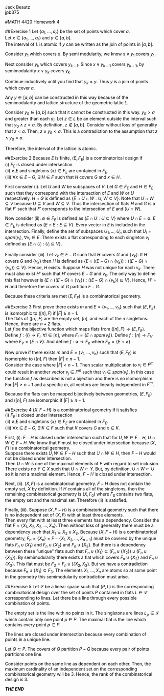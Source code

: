 <font color = "black">  

Jack Beautz  
jpb375  

#MATH 4420 Homework 4

##Exercise 1
Let $\{a_1,...,a_r\}$ be the set of points which cover $a$.  
Let $x\in \{a_1,...,a_r\}$ and $y\in [a,b]$.  
The interval of $L$ is atomic if $y$ can be written as the join of points in $[a,b]$.  

Consider $y_1$ which covers $a$. By semi modularity, we know $x\lor y_1$ covers $y_1$.  

Next consider $y_k$ which covers $y_{k-1}$. Since $x\lor y_{k-1}$ covers $y_{k-1}$, by semimodularity $x\lor y_k$ covers $y_k$.  

Continue inductively until you find that $y_k = y$. Thus $y$ is a join of points which cover $a$.  

Any $y\in [a,b]$ can be constructed in this way because of the semimodularity and lattice structure of the geometric lattic $L$.  


Consider $y_0\in [a,b]$ such that it cannot be constructed in this way. $y_0 > a$ and greater than each $a_i$. Let $z\in L$ be an element outside the interval such that $y_0\land z = a$. By definition, $z\not\in [a,b]$. Consider without loss of generality that $z<a$. Then, $z \land y_0 < a$. This is a contradiction to the assumption that $z\land y_0 = a$.  

Therefore, the interval of the lattice is atomic.  

##Exercise 2
Because $E$ is finite, $(E, F_E)$ is a combinatorical design if   
(i) $F_E$ is closed under intersection  
(ii) $\emptyset$,$E$ and singletons $\{x\}\in F_E$ are contained in $F_E$.  
(iii) $\forall x\in E-G$, $\exists ! H\in F$ such that $H$ covers $G$ and $x\in H$.  

First consider (i). Let $U$ and $W$ be subspaces of $V$. Let $G\in F_E$ and $H\in F_E$ such that they correspond with the intersection of $E$ and $W$ or $U$ respectively.  $H\cap G$ is defined as $\{E\cap U \cap W: U,W\subseteq V\}$. Note that $U\cap W\subseteq V$ because $U\subseteq V$ and $W\subseteq V$. Thus the intersection of flats $H$ and $G$ is a flat $F'$ such that $F'$ corresponds to the intersection of $E$ and $(U\cap W)$.  

Now consider (ii). $\emptyset\in F_E$ is defined as $\{E\cap U: U\subseteq V\}$ where $U\cap E = \emptyset$. $E\in F_E$ is defined as $\{E\cap E: E\subseteq V\}$. Every vector in $E$ is included in the intersection. Finally, define the set of subspaces $U_1,...,U_n$ such that $U_i = span(v_i)$, $\forall v_i\in E$. There exists a flat corresponding to each singleton $v_i$ defined as $\{E\cap U_i: U_i \subseteq V\}$.  

Finally consider (iii). Let $v_k\in E-G$ such that $H$ covers $G$ and $\{v_k\}$. If $H$ covers $G$ and $\{v_k\}$ then $H$ is defined as $\{E\cap ((E-G) \cap \{v_k\}):((E-G) \cap \{v_k\})\subseteq V\}$. Hence, $H$ exists. Suppose $H$ was not unique for each $v_k$. There must also exist $H'$ such that $H'$ covers $E-G$ and $v_k$. The only way to define this flat however is $\{E\cap ((E-G) \cap \{v_k\}):((E-G) \cap \{v_k\})\subseteq V\}$.  Hence, $H' = H$ and therefore the covers of $G$ partition $E-G$.  

Because these criteria are met $(E, F_E)$ is a combinatorical geometry.


##Exercise 3
First prove there exists $m$ and $E = \{v_1,...,v_n\}$ such that $(E,F_E)$ is isomorphic to $([n],F)$ if $|F|\geq n-1$.  
The flats of $([n],F)$ are the empty set, $[n]$, and each of the $n$ singletons. Hence, there are $n+2$ flats.  
Let $f$ be the bijective function which maps flats from $([n],F)\to (E,F_E)$.  
Define $f:\{i\}\to F_i$, $\forall i\in [n]$, where $F_i=\{E\cap span(v_i)\}$. Define $f:[n]\to F_V$ where $F_V=\{E\cap V\}$. And define $f:\emptyset\to F_\emptyset$ where $F_\emptyset = \{E\cap \emptyset\}$.  


Now prove if there exists $m$ and $E = \{v_1,...,v_n\}$ such that $(E,F_E)$ is isomorphic to $([n],F)$ then $|F|\geq n-1$.  
Consider the case where $|F|<n-1$. Then scalar multiplication to $v_i\in F^m$ could result in another vector $v_j\in F^m$ such that $v_j\in span(v_i)$. In this case the function $f$ as described is not a bijection and there is no isomorphism. For $|F|\geq n-1$ and a specific $m$, all vectors are linearly independent in $F^m$.  

Because the flats can be mapped bijectively between geometries, $(E,F_E)$ and $([n],F)$ are isomorphic if $|F|\geq n-1$.  


##Exercise 4
$(X, F-H)$ is a combinatorical geometry if it satisfies  
(i) $F_E$ is closed under intersection  
(ii) $\emptyset$,$E$ and singletons $\{x\}\in F_E$ are contained in $F_E$.  
(iii) $\forall x\in E-G$, $\exists ! K\in F$ such that $K$ covers $G$ and $x\in K$.  

First, (i). $F-H$ is closed under intersection such that for $U,W\in F-H$, $U\cap W\in F-H$. We know that $F$ must be closed under intersection because $(X,F)$ is a combinatorical geometry.  
Suppose there exists $U,W\in F-H$ such that $U\cap W\in H$, then $F-H$ would not be closed under intersection.  
Then $U\cap W$ is one of the maximal elements of $F$ with regard to set inclusion. There exists no $Y\in X$ such that $U\cap W\subset Y$. But, by definition, $U\cap W\subset U$ so it is not a maximal element. Hence, $F-H$ is closed under intersection.  

Next, (ii). $(X,F)$ is a combinatorical geometry. $F-H$ does not contain the empty set, $X$ by definition. If $H$ contains all of the singletons, then the remaining combinatorical geometry is $(X,F_0)$ where $F_0$ contains two flats, the empty set and the maximal set. Therefore (ii) is satisfied.  

Finally, (iii). Suppose $(X,F-H)$ is a combinatorical geometry such that there is no independent set of $(X,F)$ with at least three elements.  
Then every flat with at least three elements has a dependency.
Consider the flat $F = \{X_1,X_2, X_3, ..., X_n\}$. Then without loss of generality there must be a dependency such that $X_1\subseteq X_2\cup X_3$. Because $(X,F-H)$ is a combinatorical geometry, $F_n = \{X_n\} = F - \{X_1,X_2, ..., X_{n-1}\}$ must be covered by the unique flats $F_n \cup \{X_1\}$ and $F_n\cup \{X_2\}$ and $F_n\cup \{X_3\}$. But there is a dependency between these "unique" flats such that $F_n\cup \{X_1\}\subseteq (F_n\cup\{X_2\})\cup (F_n\cup\{X_3\})$. By semimodularity there exists a flat which covers $F_n\cup\{X_2\}$ and $F_n\cup\{X_3\}$. This flat must be $F_3 = F_n\cup(\{X_2,X_3\}$. But we have a contradiction because $F_n\cup \{X_1\}\subseteq F_3$. The elements $X_1,...,X_n$ are atoms so at some point in the geometry this semimodularity contradiction must arise.  

##Exercise 5
Let $\mathcal L$ be a linear space such that $(P, L)$ is the corresponding combinatorical design over the set of points $P$ contained in flats $L\in \mathcal L$ corresponding to lines. Let there be a line through every possible combination of points.  

The empty set is the line with no points in it. The singletons are lines $L_p\in \mathcal L$ which contain only one point $p\in P$. The maximal flat is the line which contains every point $p\in P$.  

The lines are closed under intersection because every combination of points in a unique line.  

Let $Q\subset P$. The covers of $Q$ partition $P-Q$ because every pair of points partitions one line.

Consider points on the same line as dependent on each other. Then, the maximum cardinality of an independent set on the corresponding combinatorical geometry will be 3. Hence, the rank of the combinatorical design is 3.




***THE END***
